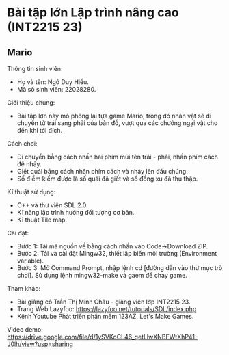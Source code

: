 # Bài tập lớn Lập trình nâng cao (INT2215 23)
## Mario

Thông tin sinh viên:
  - Họ và tên: Ngô Duy Hiếu.
  - Mã số sinh viên: 22028280.

Giới thiệu chung:
  - Bài tập lớn này mô phỏng lại tựa game Mario, trong đó nhân vật sẽ di chuyển từ trái sang phải của bản đồ, vượt qua các chướng ngại vật cho đến khi tới đích.
  
Cách chơi:
  - Di chuyển bằng cách nhấn hai phím mũi tên trái - phải, nhấn phím cách để nhảy.
  - Giết quái bằng cách nhấn phím cách và nhảy lên đầu chúng.
  - Số điểm kiếm được là số quái đã giết và số đồng xu đã thu thập.
  
Kĩ thuật sử dụng:
  - C++ và thư viện SDL 2.0.
  - Kĩ năng lập trình hướng đối tượng cơ bản.
  - Kĩ thuật Tile map.

Cài đặt:
  - Bước 1: Tải mã nguồn về bằng cách nhấn vào Code->Download ZIP.
  - Bước 2: Tải và cài đặt Mingw32, thiết lập biến môi trường (Environment variable).
  - Bước 3: Mở Command Prompt, nhập lệnh cd [đường dẫn vào thư mục trò chơi]. Sử dụng lệnh mingw32-make và gaem để chạy game.

Tham khảo:
 - Bài giảng cô Trần Thị Minh Châu - giảng viên lớp INT2215 23.
 - Trang Web Lazyfoo: https://lazyfoo.net/tutorials/SDL/index.php
 - Kênh Youtube Phát triển phần mềm 123AZ, Let's Make Games.

Video demo: https://drive.google.com/file/d/1ySVKoCL46_qetLlwXNBFWtXhP41-J0lh/view?usp=sharing
